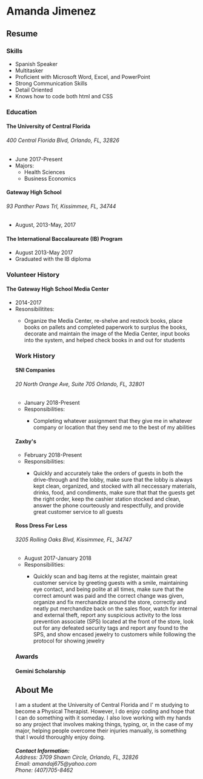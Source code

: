 <!DOCTYPE HTML>
<html>
  <body>
    <h1>
      Amanda Jimenez
    </h1>
    <h2>
      Resume
    </h2>
    <h3>
      Skills
    </h3>
    <ul>
      <li>Spanish Speaker</li>
      <li>Multitasker</li>
      <li>Proficient with Microsoft Word, Excel, and PowerPoint</li>
      <li>Strong Communication Skills</li>
      <li>Detail Oriented</li>
      <li>Knows how to code both html and CSS</li>
    </ul>
    <h3>
      Education
    </h3>
    <h4>
      The University of Central Florida
    </h4>
      <h6>
        400 Central Florida Blvd, Orlando, FL, 32826
      </h6>
    <ul>
      <li>June 2017-Present</li>
      <li>Majors: <ul>
        <li>Health Sciences</li>
        <li>Business Economics</li> </li> </ul>
    </ul>
    <h4>
    Gateway High School
   </h4>
     <h6>
    93 Panther Paws Trl, Kissimmee, FL, 34744
     </h6>
        <ul>
          <li>August, 2013-May, 2017</li>
        </ul>
   <h4>
     The International Baccalaureate (IB) Program
   </h4>
     <ul>
       <li>August 2013-May 2017</li>
       <li>Graduated with the IB diploma</li>
     </ul>
    <h3>
      Volunteer History
    </h3>
  <h4>
        The Gateway High School Media Center
  </h4>
  <ul>
    <li>2014-2017</li>
    <li>Resonsibilitites: <ul>
      <li><p>Organize the Media Center, re-shelve and restock books, place books on pallets and completed paperwork to surplus the books, decorate and maintain the image of the Media Center, input books into the system, and helped check books in and out for students</p></li> </ul>
<h3>
  Work History
</h3>
   <h4>
     SNI Companies
   </h4>
   <h6>
     20 North Orange Ave, Suite 705 Orlando, FL, 32801
   </h6>
   <ul>
     <li>January 2018-Present
     <li>Responsibilities: <ul>
       <li><p>Completing whatever assignment that they give me in whatever company or location that they send me to the best of my abilities</p></li> </ul>
      </ul>
   <h4>
     Zaxby's
   </h4>
   <ul>
     <li>February 2018-Present</li>
     <li>Responsibilities: <ul>
       <li><p>Quickly and accurately take the orders of guests in both the drive-through and the lobby, make sure that the lobby is always kept clean, organized, and stocked with all neccessary materials, drinks, food, and condiments, make sure that that the guests get the right order, keep the cashier station stocked and clean, answer the phone courteously and respectfully, and provide great customer service to all guests</p></li> </ul>
   </ul>
     <h4>
       Ross Dress For Less
   </h4>
   <h6>
     3205 Rolling Oaks Blvd, Kissimmee, FL, 34747
   </h6>
   <ul>
     <li>August 2017-January 2018</li>
     <li>Responsibilities: <ul>
     <li><p>Quickly scan and bag items at the register, maintain great customer service by greeting guests with a smile, maintaining eye contact, and being polite at all times, make sure that the correct amount was paid and the correct change was given, organize and fix merchandize around the store, correctly and neatly put merchandize back on the sales floor, watch for internal and external theft, report any suspicious activity to the loss prevention associate (SPS) located at the front of the store, look out for any defeated security tags and report any found to the SPS, and show encased jewelry to customers while following the protocol for showing jewelry</p></li> </ul>
   </ul>
  <h3>
    Awards
    <h4>
      Gemini Scholarship
    </h4>
  </h3>
  <h2>
    About Me
  </h2>
      <p>I am a student at the University of Central Florida and I' m studying to become a Physical Therapist. However, I do enjoy coding and hope that I can do something with it someday. I also love working with my hands so any project that involves making things, typing, or, in the case of my major, helping people overcome their injuries manually, is something that I would thoroughly enjoy doing.
      <h6>
      <p><strong>Contact Information:</strong> <br />
      Address: 3709 Shawn Circle, Orlando, FL, 32826 <br />
      Email: amandaj675@yahoo.com <br />
      Phone: (407)705-8462</p>
    </h6>
